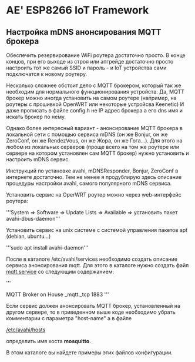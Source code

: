 # AE' ESP8266 IoT Framework

## Настройка mDNS анонсирования MQTT брокера 

Обеспечить резервирование WiFi роутера достаточно просто. В конце концов, при его выходе из строя или апгрейде достаточно 
просто настроить тот же самый SSID и пароль - и IoT устройства сами подключатся к новому роутеру.

Несколько сложнее обстоит дело с MQTT брокером, который так же необходим для нормального функционирования устройств.
Да, MQTT брокер можно иногда установить на самом роутере (например, на роутеры с прошивкой OpenWRT или некоторые устройсва Keenetic)
И даже прописать в файле config.h не IP адрес брокера а его dns имя и искать брокер по нему.

Однако более интересный вариант - анонсирование MQTT брокера в локальной сети с помощью сервиса mDNS (он же Bonjur, 
он же ZeroConf, он же RendezVous, он же Жора, он же Гога...). Для этого на любом из локальных серверов 
(проще всего на том же роутере или сервере на котором установлен сам MQTT брокер) нужно установить и настроить mDNS сервис.

Инструкций по установке avahi, mDNSResponder, Bonjur, ZeroConf в интернете достаточно. 
Тем не менее я продублирую здесь описание процедуры настройки avahi, самого популярного mDNS сервиса.

Установить сервис на OperWRT роутер можно через web-интерфейс роутера:

'''System => Software => Update Lists => Available => установить пакет avahi-dbus-daemon'''

Установить сервис на unix системе с системой управления пакетов apt (debian, ubuntu...)

'''sudo apt install avahi-daemon'''

После в каталоге /etc/avahi/services необходимо создать описание сервиса анонсирования mqtt.
Для этого в каталоге нужно создать файл 
[mqtt.service](https://github.com/mosave/AELib/blob/main/mDNS/mqtt.service)
 со следующим содержанием:


'''
<?xml version="1.0"?>
<service-group>
    <name>MQTT Broker on House</name>
    <service>
        <type>_mqtt._tcp</type>
        <port>1883</port>
        <!--host-name>mosquitto</host-name-->
    </service>
</service-group>
'''

Если сервис должен анонсировать MQTT брокер, установленный на другом сервере, то в приведенном выше коде необходимо
убрать комментарии с параметра "host-name" а в файле 

[/etc/avahi/hosts](https://github.com/mosave/AELib/blob/main/mDNS/hosts)

определить имя хоста **mosquitto**.



В этом каталоге вы найдете примеры этих файлов конфигурации.


